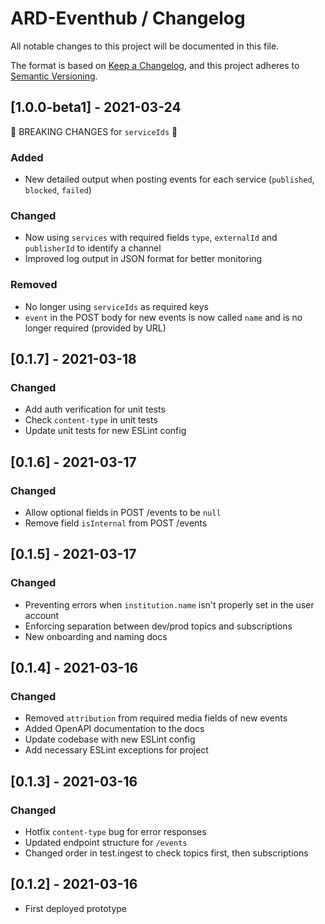 # ARD-Eventhub / Changelog

All notable changes to this project will be documented in this file.

The format is based on [Keep a Changelog](https://keepachangelog.co,m/en/1.0.0/),
and this project adheres to [Semantic Versioning](https://semver.org/spec/v2.0.0.html).

## [1.0.0-beta1] - 2021-03-24

🚧 BREAKING CHANGES for `serviceIds` 🚧

### Added

- New detailed output when posting events for each service (`published`, `blocked`, `failed`)

### Changed

- Now using `services` with required fields `type`, `externalId` and `publisherId` to identify a channel
- Improved log output in JSON format for better monitoring

### Removed

- No longer using `serviceIds` as required keys
- `event` in the POST body for new events is now called `name` and is no longer required (provided by URL)

## [0.1.7] - 2021-03-18

### Changed

- Add auth verification for unit tests
- Check `content-type` in unit tests
- Update unit tests for new ESLint config

## [0.1.6] - 2021-03-17

### Changed

- Allow optional fields in POST /events to be `null`
- Remove field `isInternal` from POST /events

## [0.1.5] - 2021-03-17

### Changed

- Preventing errors when `institution.name` isn't properly set in the user account
- Enforcing separation between dev/prod topics and subscriptions
- New onboarding and naming docs

## [0.1.4] - 2021-03-16

### Changed

- Removed `attribution` from required media fields of new events
- Added OpenAPI documentation to the docs
- Update codebase with new ESLint config
- Add necessary ESLint exceptions for project

## [0.1.3] - 2021-03-16

### Changed

- Hotfix `content-type` bug for error responses
- Updated endpoint structure for `/events`
- Changed order in test.ingest to check topics first, then subscriptions

## [0.1.2] - 2021-03-16

- First deployed prototype
